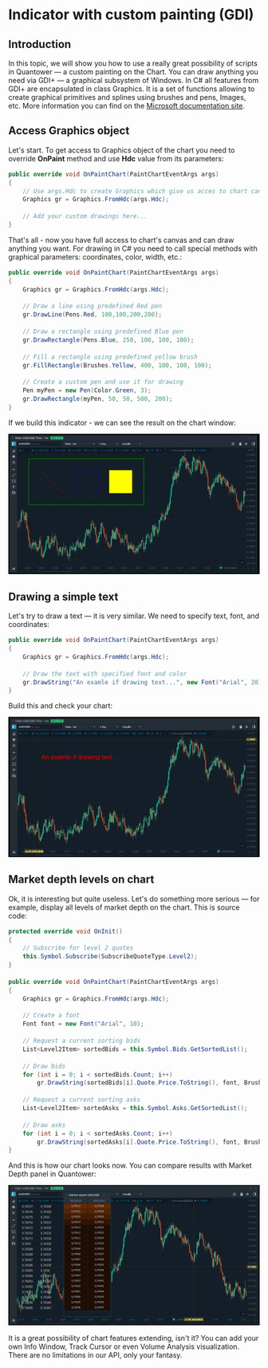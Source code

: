 # Indicator with custom painting \(GDI\)

## Introduction

In this topic, we will show you how to use a really great possibility of scripts in Quantower — a custom painting on the Chart. You can draw anything you need via GDI+ — a graphical subsystem of Windows. In C\# all features from GDI+ are encapsulated in class Graphics. It is a set of functions allowing to create graphical primitives and splines using brushes and pens, Images, etc. More information you can find on the [Microsoft documentation site](https://docs.microsoft.com/ru-ru/dotnet/api/system.drawing.graphics?redirectedfrom=MSDN&view=netframework-4.7.2).

## Access Graphics object

Let's start. To get access to Graphics object of the chart you need to override **OnPaint** method and use **Hdc** value from its parameters:

```csharp
public override void OnPaintChart(PaintChartEventArgs args)
{
    // Use args.Hdc to create Graphics which give us acces to chart canvas
    Graphics gr = Graphics.FromHdc(args.Hdc);                        
    
    // Add your custom drawings here...
}
```

That's all - now you have full access to chart's canvas and can draw anything you want. For drawing in C\# you need to call special methods with graphical parameters: coordinates, color, width, etc.:

```csharp
public override void OnPaintChart(PaintChartEventArgs args)
{
    Graphics gr = Graphics.FromHdc(args.Hdc);
            
    // Draw a line using predefined Red pen
    gr.DrawLine(Pens.Red, 100,100,200,200);

    // Draw a rectangle using predefined Blue pen
    gr.DrawRectangle(Pens.Blue, 250, 100, 100, 100);

    // Fill a rectangle using predefined yellow brush
    gr.FillRectangle(Brushes.Yellow, 400, 100, 100, 100);            

    // Create a custom pen and use it for drawing
    Pen myPen = new Pen(Color.Green, 3);
    gr.DrawRectangle(myPen, 50, 50, 500, 200);
}
```

If we build this indicator - we can see the result on the chart window:

![Drawing directly on the chart](../.gitbook/assets/primitives.png)

## Drawing a simple text

Let's try to draw a text — it is very similar. We need to specify text, font, and coordinates:

```csharp
public override void OnPaintChart(PaintChartEventArgs args)
{
    Graphics gr = Graphics.FromHdc(args.Hdc);

    // Draw the text with specified font and color
    gr.DrawString("An examle if drawing text...", new Font("Arial", 20), Brushes.Red, 100, 100);    
}
```

Build this and check your chart:

![Drawing a text](../.gitbook/assets/text.png)

## Market depth levels on chart

Ok, it is interesting but quite useless. Let's do something more serious — for example, display all levels of market depth on the chart. This is source code:

```csharp
protected override void OnInit()
{
    // Subscribe for level 2 quotes            
    this.Symbol.Subscribe(SubscribeQuoteType.Level2);
}
        
public override void OnPaintChart(PaintChartEventArgs args)
{
    Graphics gr = Graphics.FromHdc(args.Hdc);

    // Create a font
    Font font = new Font("Arial", 10);

    // Request a current sorting bids
    List<Level2Item> sortedBids = this.Symbol.Bids.GetSortedList();

    // Draw bids
    for (int i = 0; i < sortedBids.Count; i++)
        gr.DrawString(sortedBids[i].Quote.Price.ToString(), font, Brushes.LightGray, 20, 23 * i + 30);

    // Request a current sorting asks
    List<Level2Item> sortedAsks = this.Symbol.Asks.GetSortedList();

    // Draw asks
    for (int i = 0; i < sortedAsks.Count; i++)
        gr.DrawString(sortedAsks[i].Quote.Price.ToString(), font, Brushes.LightGray, 100, 23 * i + 30);     
}
```

And this is how our chart looks now. You can compare results with Market Depth panel in Quantower:

![Display bids and asks on the chart](../.gitbook/assets/level2.png)

It is a great possibility of chart features extending, isn't it? You can add your own Info Window, Track Cursor or even Volume Analysis visualization. There are no limitations in our API, only your fantasy.  


